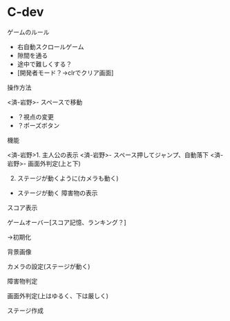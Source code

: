# C-dev
ゲームのルール
- 右自動スクロールゲーム 
- 隙間を通る 
- 途中で難しくする？ 
- [開発者モード？→clrでクリア画面] 
 
操作方法

<済-岩野>- スペースで移動 
- ？視点の変更 
- ？ポーズボタン 

機能 

<済-岩野>1. 主人公の表示 
<済-岩野>- スペース押してジャンプ、自動落下 
<済-岩野>- 画面外判定(上と下) 


2. ステージが動くように(カメラも動く) 
- ステージが動く
障害物の表示 

スコア表示 
 
ゲームオーバー[スコア記憶、ランキング？] 

→初期化 

背景画像 

カメラの設定(ステージが動く) 

障害物判定 

画面外判定(上はゆるく、下は厳しく) 
 
ステージ作成
